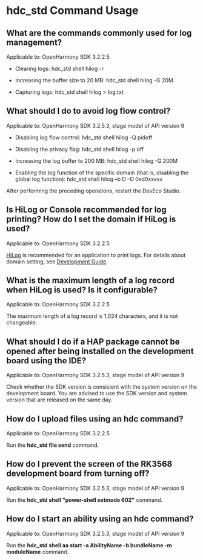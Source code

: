 # hdc_std Command Usage



## What are the commands commonly used for log management?

Applicable to: OpenHarmony SDK 3.2.2.5

- Clearing logs: hdc_std shell hilog -r

- Increasing the buffer size to 20 MB: hdc_std shell hilog -G 20M

- Capturing logs: hdc_std shell hilog &gt; log.txt


## What should I do to avoid log flow control?

Applicable to: OpenHarmony SDK 3.2.5.3, stage model of API version 9

- Disabling log flow control: hdc_std shell hilog -Q pidoff

- Disabling the privacy flag: hdc_std shell hilog -p off

- Increasing the log buffer to 200 MB: hdc_std shell hilog -G 200M

- Enabling the log function of the specific domain (that is, disabling the global log function): hdc_std shell hilog –b D –D  0xd0xxxxx

After performing the preceding operations, restart the DevEco Studio.


## Is HiLog or Console recommended for log printing? How do I set the domain if HiLog is used?

Applicable to: OpenHarmony SDK 3.2.2.5

[HiLog](https://gitee.com/openharmony/docs/blob/master/en/application-dev/reference/apis/js-apis-hilog.md) is recommended for an application to print logs. For details about domain setting, see [Development Guide](https://gitee.com/openharmony/docs/blob/master/en/application-dev/reference/apis/js-apis-hilog.md#hilogisloggable).


## What is the maximum length of a log record when HiLog is used? Is it configurable?

Applicable to: OpenHarmony SDK 3.2.2.5

The maximum length of a log record is 1,024 characters, and it is not changeable.


## What should I do if a HAP package cannot be opened after being installed on the development board using the IDE?

Applicable to: OpenHarmony SDK 3.2.5.3, stage model of API version 9

Check whether the SDK version is consistent with the system version on the development board. You are advised to use the SDK version and system version that are released on the same day.


## How do I upload files using an hdc command?

Applicable to: OpenHarmony SDK 3.2.2.5

Run the **hdc_std file send** command.

## How do I prevent the screen of the RK3568 development board from turning off?

Applicable to: OpenHarmony SDK 3.2.5.3, stage model of API version 9

Run the **hdc_std shell "power-shell setmode 602"** command.


## How do I start an ability using an hdc command?

Applicable to: OpenHarmony SDK 3.2.5.3, stage model of API version 9

Run the **hdc_std shell aa start -a AbilityName -b bundleName -m moduleName** command.
